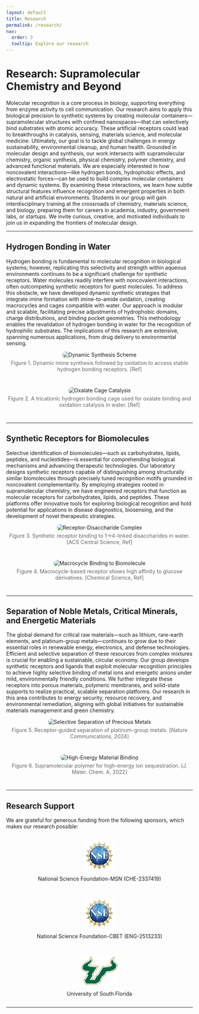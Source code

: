 ```yaml
---
layout: default
title: Research
permalink: /research/
nav:
  order: 3
  tooltip: Explore our research
---
```

# Research: Supramolecular Chemistry and Beyond

Molecular recognition is a core process in biology, supporting everything from enzyme activity to cell communication. Our research aims to apply this biological precision to synthetic systems by creating molecular containers—supramolecular structures with confined nanospaces—that can selectively bind substrates with atomic accuracy. These artificial receptors could lead to breakthroughs in catalysis, sensing, materials science, and molecular medicine. Ultimately, our goal is to tackle global challenges in energy sustainability, environmental cleanup, and human health. Grounded in molecular design and synthesis, our work intersects with supramolecular chemistry, organic synthesis, physical chemistry, polymer chemistry, and advanced functional materials. We are especially interested in how noncovalent interactions—like hydrogen bonds, hydrophobic effects, and electrostatic forces—can be used to build complex molecular containers and dynamic systems. By examining these interactions, we learn how subtle structural features influence recognition and emergent properties in both natural and artificial environments. Students in our group will gain interdisciplinary training at the crossroads of chemistry, materials science, and biology, preparing them for careers in academia, industry, government labs, or startups. We invite curious, creative, and motivated individuals to join us in expanding the frontiers of molecular design.

---

## Hydrogen Bonding in Water

Hydrogen bonding is fundamental to molecular recognition in biological systems; however, replicating this selectivity and strength within aqueous environments continues to be a significant challenge for synthetic receptors. Water molecules readily interfere with noncovalent interactions, often outcompeting synthetic receptors for guest molecules. To address this obstacle, we have developed dynamic synthetic strategies that integrate imine formation with imine-to-amide oxidation, creating macrocycles and cages compatible with water. Our approach is modular and scalable, facilitating precise adjustments of hydrophobic domains, charge distributions, and binding pocket geometries. This methodology enables the revalidation of hydrogen bonding in water for the recognition of hydrophilic substrates. The implications of this research are extensive, spanning numerous applications, from drug delivery to environmental sensing.

<div class="figure-row">
  <img src="/assets/images/figure1-dynamic-synthesis.jpg" alt="Dynamic Synthesis Scheme" style="max-width: 100%; border-radius: 8px;">
  <p class="caption">Figure 1. Dynamic imine synthesis followed by oxidation to access stable hydrogen bonding receptors. [Ref]</p>
</div>

<div class="figure-row">
  <img src="/assets/images/figure2-oxalate-cage.jpg" alt="Oxalate Cage Catalysis" style="max-width: 100%; border-radius: 8px;">
  <p class="caption">Figure 2. A tricationic hydrogen bonding cage used for oxalate binding and oxidation catalysis in water. [Ref]</p>
</div>

---

## Synthetic Receptors for Biomolecules

Selective identification of biomolecules—such as carbohydrates, lipids, peptides, and nucleotides—is essential for comprehending biological mechanisms and advancing therapeutic technologies. Our laboratory designs synthetic receptors capable of distinguishing among structurally similar biomolecules through precisely tuned recognition motifs grounded in noncovalent complementarity. By employing strategies rooted in supramolecular chemistry, we have engineered receptors that function as molecular receptors for carbohydrates, lipids, and peptides. These platforms offer innovative tools for exploring biological recognition and hold potential for applications in disease diagnostics, biosensing, and the development of novel therapeutic strategies.


<div class="figure-row">
  <img src="/assets/images/figure3-ACS-central-sci.jpg" alt="Receptor-Disaccharide Complex" style="max-width: 100%; border-radius: 8px;">
  <p class="caption">Figure 3. Synthetic receptor binding to 1→4-linked disaccharides in water. [ACS Central Science, Ref]</p>
</div>

<div class="figure-row">
  <img src="/assets/images/figure4-chem-sci.jpg" alt="Macrocycle Binding to Biomolecule" style="max-width: 100%; border-radius: 8px;">
  <p class="caption">Figure 4. Macrocycle-based receptor shows high affinity to glucose derivatives. [Chemical Science, Ref]</p>
</div>

---

## Separation of Noble Metals, Critical Minerals, and Energetic Materials

The global demand for critical raw materials—such as lithium, rare-earth elements, and platinum-group metals—continues to grow due to their essential roles in renewable energy, electronics, and defense technologies. Efficient and selective separation of these resources from complex mixtures is crucial for enabling a sustainable, circular economy. Our group develops synthetic receptors and ligands that exploit molecular recognition principles to achieve highly selective binding of metal ions and energetic anions under mild, environmentally friendly conditions. We further integrate these receptors into porous materials, polymeric membranes, and solid-state supports to realize practical, scalable separation platforms. Our research in this area contributes to energy security, resource recovery, and environmental remediation, aligning with global initiatives for sustainable materials management and green chemistry.


<div class="figure-row">
  <img src="/assets/images/figure5-natcomm-2024.jpg" alt="Selective Separation of Precious Metals" style="max-width: 100%; border-radius: 8px;">
  <p class="caption">Figure 5. Receptor-guided separation of platinum-group metals. [Nature Communications, 2024]</p>
</div>

<div class="figure-row">
  <img src="/assets/images/figure6-JMCA-2022.jpg" alt="High-Energy Material Binding" style="max-width: 100%; border-radius: 8px;">
  <p class="caption">Figure 6. Supramolecular polymer for high-energy ion sequestration. [J. Mater. Chem. A, 2022]</p>
</div>

---

## Research Support

We are grateful for generous funding from the following sponsors, which makes our research possible:

<div class="funding-logos">
  <div class="funding-logo">
    <img src="/assets/images/nsf-logo.png" alt="NSF Logo" style="height: 80px;">
    <p>National Science Foundation-MSN (CHE-2337419)</p>
  </div>
  <div class="funding-logo">
    <img src="/assets/images/NSF-logo.png" alt="DOE Logo" style="height: 80px;">
    <p>National Science Foundation-CBET (ENG-2513233)</p>
  </div>
  <div class="funding-logo">
    <img src="/assets/images/usf-logo.png" alt="USF Logo" style="height: 80px;">
    <p>University of South Florida</p>
  </div>
</div>

---

<style>
.caption {
  font-size: 14px;
  margin-top: 5px;
  color: #666;
  text-align: center;
}
.figure-row {
  margin-bottom: 40px;
  text-align: center;
}
.funding-logos {
  display: flex;
  justify-content: space-around;
  align-items: center;
  flex-wrap: wrap;
  margin-top: 30px;
  gap: 30px;
}
.funding-logo {
  display: flex;
  flex-direction: column;
  align-items: center;
}
</style>
